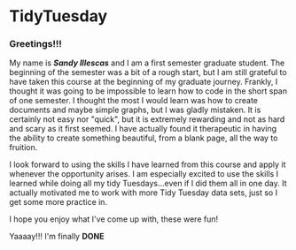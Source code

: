 # TidyTuesday

### Greetings!!!

  My name is **_Sandy Illescas_** and I am a first semester graduate student.  The beginning of the semester was a bit of a rough start, but I am still grateful to have taken this course at the beginning of my graduate journey.  Frankly, I thought it was going to be impossible to learn how to code in the short span of one semester.  I thought the most I would learn was how to create documents and maybe simple graphs, but I was gladly mistaken.  It is certainly not easy nor "quick", but it is extremely rewarding and not as hard and scary as it first seemed.  I have actually found it therapeutic in having the ability to create something beautiful, from a blank page, all the way to fruition.
  
  I look forward to using the skills I have learned from this course and apply it whenever the opportunity arises. I am especially excited to use the skills I learned while doing all my tidy Tuesdays...even if I did them all in one day.  It actually motivated me to work with more Tidy Tuesday data sets, just so I get some more practice in.  
  
  I hope you enjoy what I've come up with, these were fun!
  
  Yaaaay!!! I'm finally **DONE**
